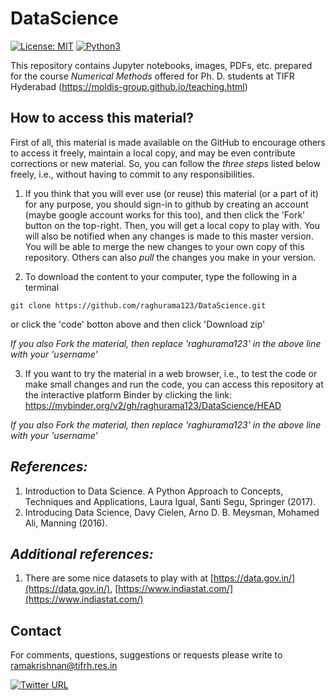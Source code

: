 # DataScience

[![License: MIT](https://img.shields.io/badge/License-MIT-yellow.svg)](https://opensource.org/licenses/MIT)
[![Python3](https://img.shields.io/badge/Language-Python3-red.svg)](https://www.python.org/download/releases/3.0/)

This repository contains Jupyter notebooks, images, PDFs, etc. prepared for the course _Numerical Methods_ offered for Ph. D. students at TIFR Hyderabad (https://moldis-group.github.io/teaching.html)

## How to access this material?

First of all, this material is made available on the GitHub to encourage others to access it freely, maintain a local copy, and may be even contribute corrections or new material. So, you can follow the _three steps_ listed below freely, i.e., without having to commit to any responsibilities. 

1. If you think that you will ever use (or reuse) this material (or a part of it) for any purpose, you should sign-in to github by creating an account (maybe google account works for this too), and then click the 'Fork' button on the top-right. Then, you will get a local copy to play with. You will also be notified when any changes is made to this master version. You will be able to merge the new changes to your own copy of this repository. Others can also _pull_ the changes you make in your version.

2. To download the content to your computer, type the following in a terminal

```
git clone https://github.com/raghurama123/DataScience.git
```

or click the 'code' botton above and then click 'Download zip'

_If you also Fork the material, then replace 'raghurama123' in the above line with your 'username'_

3. If you want to try the material in a web browser, i.e., to test the code or make small changes and run the code, you can access this repository at the interactive platform Binder by clicking the link: https://mybinder.org/v2/gh/raghurama123/DataScience/HEAD

_If you also Fork the material, then replace 'raghurama123' in the above line with your 'username'_

## _References:_     
1. Introduction to Data Science. A Python Approach to Concepts, Techniques and Applications, Laura Igual, Santi Segu, Springer (2017).
2. Introducing Data Science, Davy Cielen, Arno D. B. Meysman, Mohamed Ali, Manning (2016).      

## _Additional references:_   
1. There are some nice datasets to play with at [https://data.gov.in/](https://data.gov.in/), [https://www.indiastat.com/](https://www.indiastat.com/)

## Contact
For comments, questions, suggestions or requests please write to ramakrishnan@tifrh.res.in 

[![Twitter URL](https://img.shields.io/twitter/url/https/twitter.com/raghurama123.svg?style=social&label=%20%40raghurama123)](https://twitter.com/raghurama123)
